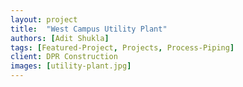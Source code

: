 ```yaml
---
layout: project
title:  "West Campus Utility Plant"
authors: [Adit Shukla]
tags: [Featured-Project, Projects, Process-Piping]
client: DPR Construction
images: [utility-plant.jpg]
---
```

